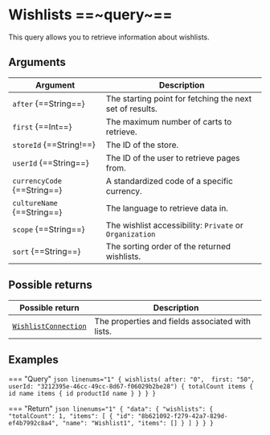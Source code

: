 # Wishlists ==~query~==

This query allows you to retrieve information about wishlists.

## Arguments

| Argument                       | Description                                                                |
|--------------------------------|----------------------------------------------------------------------------|
| `after` {==String==}           | The starting point for fetching the next set of results.                   |
| `first` {==Int==}              | The maximum number of carts to retrieve.                                   |
| `storeId` {==String!==}        | The ID of the store.                                                       |
| `userId`  {==String==}         | The ID of the user to retrieve pages from.                                 |
| `currencyCode` {==String==}    | A standardized code of a specific currency.                                |
| `cultureName` {==String==}     | The language to retrieve data in.                                          |
| `scope` {==String==}           | The wishlist accessibility: `Private` or `Organization`                    |
| `sort` {==String==}            | The sorting order of the returned wishlists.                               |

## Possible returns

| Possible return                                         	| Description                                             |
|---------------------------------------------------------	|--------------------------------------------------------	|
| [`WishlistConnection`](../objects/wishlist-connection.md) |  The properties and fields associated with lists.    	  |

## Examples

=== "Query"
    ```json linenums="1"
    {
    wishlists(
      after: "0", 
      first: "50", 
      userId: "3212395e-46cc-49cc-8d67-f06029b2be28") {
        totalCount
        items {
          id
          name
          items {
            id
            productId
            name
          }
        }
      }
    }      
    ```

=== "Return"
    ```json linenums="1"
    {
      "data": {
        "wishlists": {
          "totalCount": 1,
          "items": [
            {
              "id": "8b621092-f279-42a7-829d-ef4b7992c8a4",
              "name": "Wishlist1",
              "items": []
            }
          ]
        }
      }
    }  
    ```
